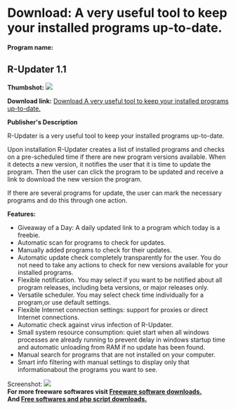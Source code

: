 # Download: A very useful tool to keep your installed programs up-to-date.

**Program name:**

## R-Updater 1.1

  
**Thumbshot:** ![](http://www.freewarefiles.com/screenshot/rupdater_md.jpg)   
  
**Download link:** [Download A very useful tool to keep your installed programs up-to-date.](http://freesoftwares.boysofts.com/R-Updater_program_58695.html)  
  


**Publisher's Description**  
  


R-Updater is a very useful tool to keep your installed programs up-to-date. 

Upon installation R-Updater creates a list of installed programs and checks on a pre-scheduled time if there are new program versions available. When it detects a new version, it notifies the user that it is time to update the program. Then the user can click the program to be updated and receive a link to download the new version the program. 

If there are several programs for update, the user can mark the necessary programs and do this through one action.

**Features:**

  * Giveaway of a Day: A daily updated link to a program which today is a freebie. 
  * Automatic scan for programs to check for updates. 
  * Manually added programs to check for their updates. 
  * Automatic update check completely transparently for the user. You do not need to take any actions to check for new versions available for your installed programs. 
  * Flexible notification. You may select if you want to be notified about all program releases, including beta versions, or major releases only. 
  * Versatile scheduler. You may select check time individually for a program,or use default settings. 
  * Flexible Internet connection settings: support for proxies or direct Internet connections. 
  * Automatic check against virus infection of R-Updater. 
  * Small system resource consumption: quiet start when all windows processes are already running to prevent delay in windows startup time and automatic unloading from RAM if no update has been found. 
  * Manual search for programs that are not installed on your computer. 
  * Smart info filtering with manual settings to display only that informationabout the programs you want to see. 

  
  
Screenshot: ![](http://www.freewarefiles.com/screenshot/rupdater.jpg)   
**For more freeware softwares visit [Freeware software downloads.](http://freesoftwares.boysofts.com/)**   
**And [Free softwares and php script downloads.](http://www.boysofts.com/)**
